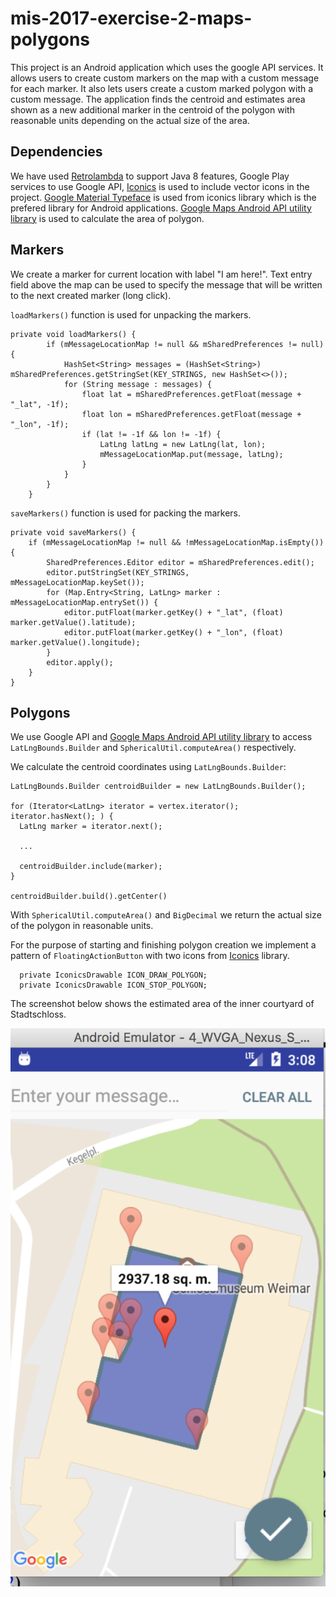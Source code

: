 # mis-2017-exercise-2-maps-polygons

This project is an Android application which uses the google API services. It allows users to create custom markers on the map with a custom message for each marker. It also lets users create a custom marked polygon with a custom message. The application finds the centroid and estimates area shown as a new additional marker in the centroid of the polygon with reasonable units depending on the actual size of the area.

<!--
## UI

The UI consists of a [Text Field](https://developer.android.com/reference/android/widget/EditText.html), a [Button](https://developer.android.com/reference/android/widget/Button.html) (CLEAR ALL) which will erase previously stored markers and a polygon draw button in the lower right side of the screen. 

The text field is used to type custom messages for all the custom markers. A custom marker is created when an user does a long press on the map. The draw polygon button is activated by clicking, it changes to a tick mark which is the draw mode. The user will have to long press on different parts of the map to create a polygon. The points are shown as transparent markers and the centroid is shown as a bold marker.
-->

## Dependencies 

We have used [Retrolambda](https://github.com/orfjackal/retrolambda) to support Java 8 features, Google Play services to use Google API, [Iconics](https://github.com/mikepenz/Android-Iconics) is used to include vector icons in the project. [Google Material Typeface](https://github.com/google/material-design-icons) is used from iconics library which is the prefered library for Android applications. [Google Maps Android API utility library](https://developers.google.com/maps/documentation/android-api/utility/) is used to calculate the area of polygon. 

## Markers 

We create a marker for current location with label "I am here!". Text entry field above the map can be used to specify the message that will be written to the next created marker (long click).   

`loadMarkers()` function is used for unpacking the markers. 

```
private void loadMarkers() {
        if (mMessageLocationMap != null && mSharedPreferences != null) {
            HashSet<String> messages = (HashSet<String>) mSharedPreferences.getStringSet(KEY_STRINGS, new HashSet<>());
            for (String message : messages) {
                float lat = mSharedPreferences.getFloat(message + "_lat", -1f);
                float lon = mSharedPreferences.getFloat(message + "_lon", -1f);
                if (lat != -1f && lon != -1f) {
                    LatLng latLng = new LatLng(lat, lon);
                    mMessageLocationMap.put(message, latLng);
                }
            }
        }
    }
```
    
    
`saveMarkers()` function is used for packing the markers.


```
private void saveMarkers() {
    if (mMessageLocationMap != null && !mMessageLocationMap.isEmpty()) {
        SharedPreferences.Editor editor = mSharedPreferences.edit();
        editor.putStringSet(KEY_STRINGS, mMessageLocationMap.keySet());
        for (Map.Entry<String, LatLng> marker : mMessageLocationMap.entrySet()) {
            editor.putFloat(marker.getKey() + "_lat", (float) marker.getValue().latitude);
            editor.putFloat(marker.getKey() + "_lon", (float) marker.getValue().longitude);
        }
        editor.apply();
    }
}
```

## Polygons

We use Google API and [Google Maps Android API utility library](https://developers.google.com/maps/documentation/android-api/utility/) to access `LatLngBounds.Builder` and `SphericalUtil.computeArea()` respectively. 

We calculate the centroid coordinates using `LatLngBounds.Builder`:

```
LatLngBounds.Builder centroidBuilder = new LatLngBounds.Builder();

for (Iterator<LatLng> iterator = vertex.iterator(); iterator.hasNext(); ) {
  LatLng marker = iterator.next();

  ...

  centroidBuilder.include(marker);
}

centroidBuilder.build().getCenter()
```

With `SphericalUtil.computeArea()` and `BigDecimal` we return the actual size of the polygon in reasonable units. 

For the purpose of starting and finishing polygon creation we implement a pattern of `FloatingActionButton` with two icons from [Iconics](https://github.com/mikepenz/Android-Iconics) library.

```
  private IconicsDrawable ICON_DRAW_POLYGON;
  private IconicsDrawable ICON_STOP_POLYGON; 
```

The screenshot below shows the estimated area of the inner courtyard of Stadtschloss.

![Screenshot](/screenshot.png)
